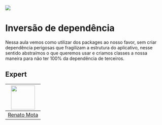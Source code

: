 <img src="https://storage.googleapis.com/golden-wind/experts-club/capa-github.svg" />

# Inversão de dependência

Nessa aula vemos como utilizar dos packages ao nosso favor, sem criar dependência perigosas que fragilizam a estrutura do aplicativo, nesse sentido abstraímos o que queremos usar e criamos classes a nossa maneira para não ter 100% da dependência de terceiros.

## Expert

| [<img src="https://avatars.githubusercontent.com/u/23418948?s=460&u=da2788c88f381c94c419ac3f615324bfdbea807e&v=4" width="75px;"/>](https://github.com/RenatoLucasMota) |
| :-: |
|[Renato Mota](https://github.com/RenatoLucasMota)|
